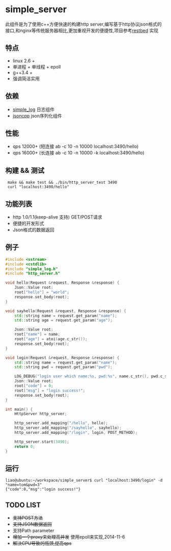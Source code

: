 simple_server
=============
此组件是为了使用c++方便快速的构建http server,编写基于http协议json格式的接口,和nginx等传统服务器相比,更加重视开发的便捷性,项目参考[restbed](https://bitbucket.org/Corvusoft/restbed/overview) 实现
## 特点
* linux 2.6 +
* 单进程 + 单线程 + epoll
* g++3.4 +
* 强调简洁实用

## 依赖
 * [simple_log](https://github.com/hongliuliao/simple_log) 日志组件
 * [jsoncpp](https://github.com/open-source-parsers/jsoncpp) json序列化组件

## 性能
 * qps 12000+ (短连接 ab -c 10 -n 10000 localhost:3490/hello)
 * qps 16000+ (长连接 ab -c 10 -n 10000 -k localhost:3490/hello)

## 构建 && 测试
```
 make && make test && ./bin/http_server_test 3490
 curl "localhost:3490/hello"
```

## 功能列表
  * http 1.0/1.1(keep-alive 支持) GET/POST请求
  * 便捷的开发形式
  * Json格式的数据返回

## 例子
```c++
#include <sstream>
#include <cstdlib>
#include "simple_log.h"
#include "http_server.h"

void hello(Request &request, Response &response) {
    Json::Value root;
    root["hello"] = "world";
    response.set_body(root);
}

void sayhello(Request &request, Response &response) {
    std::string name = request.get_param("name");
    std::string age = request.get_param("age");

    Json::Value root;
    root["name"] = name;
    root["age"] = atoi(age.c_str());
    response.set_body(root);
}

void login(Request &request, Response &response) {
    std::string name = request.get_param("name");
    std::string pwd = request.get_param("pwd");

    LOG_DEBUG("login user which name:%s, pwd:%s", name.c_str(), pwd.c_str());
    Json::Value root;
    root["code"] = 0;
    root["msg"] = "login success!";
    response.set_body(root);
}

int main() {
	HttpServer http_server;

	http_server.add_mapping("/hello", hello);
	http_server.add_mapping("/sayhello", sayhello);
	http_server.add_mapping("/login", login, POST_METHOD);

	http_server.start(3490);
	return 0;
}


```

## 运行
```
liao@ubuntu:~/workspace/simple_server$ curl "localhost:3490/login" -d "name=tom&pwd=3"
{"code":0,"msg":"login success!"}

```

## TODO LIST
  * ~~支持POST方法~~
  * ~~支持JSON数据返回~~
  * 支持Path parameter
  * ~~增加一个proxy来处理高并发~~ 使用epoll来实现,2014-11-6
  * ~~解决CPU导致的瓶颈,提高qps~~ 

